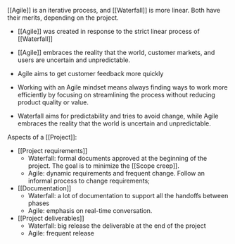 [[Agile]] is an iterative process, and [[Waterfall]] is more linear. Both have their merits, depending on the project.

- [[Agile]] was created in response to the strict linear process of [[Waterfall]]
- [[Agile]] embraces the reality that the world, customer markets, and users are uncertain and unpredictable.

- Agile aims to get customer feedback more quickly
- Working with an Agile mindset means always finding ways to work more efficiently by focusing on streamlining the process without reducing product quality or value.
- Waterfall aims for predictability and tries to avoid change, while Agile embraces the reality that the world is uncertain and unpredictable.

Aspects of a [[Project]]:
- [[Project requirements]]
	- Waterfall: formal documents approved at the beginning of the project. The goal is to minimize the [[Scope creep]].
	- Agile: dynamic requirements and frequent change. Follow an informal process to change requirements; 
- [[Documentation]]
	- Waterfall: a lot of documentation to support all the handoffs between phases
	- Agile: emphasis on real-time conversation.
- [[Project deliverables]]
	- Waterfall: big release the deliverable at the end of the project
	- Agile: frequent release